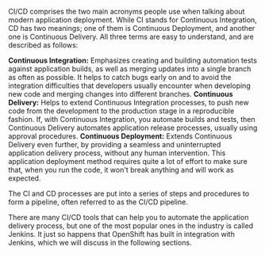 CI/CD comprises the two main acronyms people use when talking about modern application deployment. While CI stands for Continuous Integration, CD has two meanings; one of them is Continuous Deployment, and another one is Continuous Delivery. All three terms are easy to understand, and are described as follows:

**Continuous Integration:** Emphasizes creating and building automation tests against application builds, as well as merging updates into a single branch as often as possible. It helps to catch bugs early on and to avoid the integration difficulties that developers usually encounter when developing new code and merging changes into different branches.
**Continuous Delivery:** Helps to extend Continuous Integration processes, to push new code from the development to the production stage in a reproducible fashion. If, with Continuous Integration, you automate builds and tests, then Continuous Delivery automates application release processes, usually using approval procedures. 
**Continuous Deployment:** Extends Continuous Delivery even further, by providing a seamless and uninterrupted application delivery process, without any human intervention. This application deployment method requires quite a lot of effort to make sure that, when you run the code, it won't break anything and will work as expected.  

The CI and CD processes are put into a series of steps and procedures to form a pipeline, often referred to as the CI/CD pipeline. 


There are many CI/CD tools that can help you to automate the application delivery process, but one of the most popular ones in the industry is called Jenkins. It just so happens that OpenShift has built in integration with Jenkins, which we will discuss in the following sections.